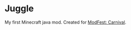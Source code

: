 # Juggle

My first Minecraft java mod. Created for [ModFest: Carnival](https://modfest.net/carnival).
